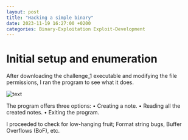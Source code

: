 ```yaml
---
layout: post
title: "Hacking a simple binary"
date: 2023-11-19 16:27:00 +0200
categories: Binary-Exploitation Exploit-Development
---
```


# Initial setup and enumeration
After downloading the challenge_1 executable and modifying the file permissions, I ran the program to see what it does.

![text](https://github.com/0x0L0RD/blog/blob/gh-pages/assets/img/BE1/enumeration/6.png)

The program offers three options:
•	Creating a note.
•	Reading all the created notes.
•	Exiting the program.
 
I proceeded to check for low-hanging fruit; Format string bugs, Buffer Overflows (BoF), etc.
